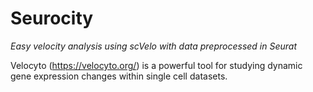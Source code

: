 # Seurocity
*Easy velocity analysis using scVelo with data preprocessed in Seurat*

Velocyto (https://velocyto.org/) is a powerful tool for studying dynamic gene expression changes within single cell datasets. 

